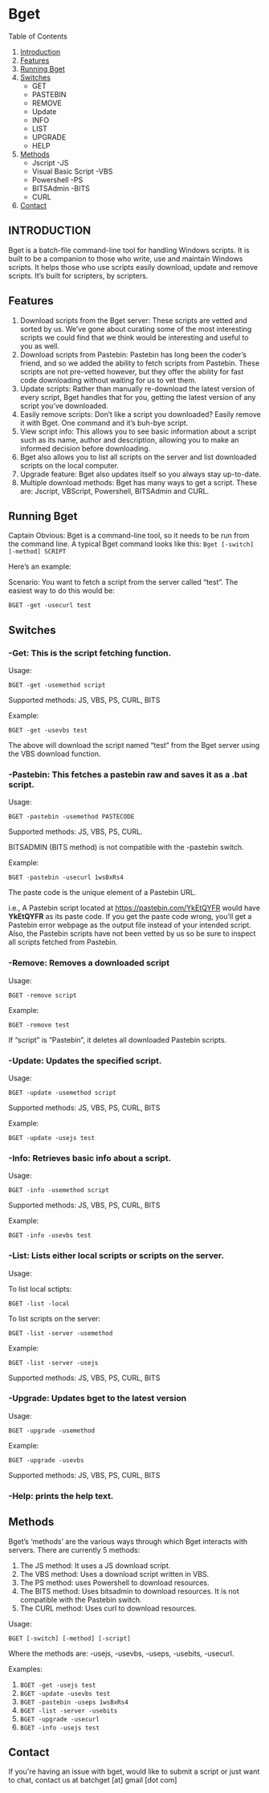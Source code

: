 # Bget
Table of Contents
1. [Introduction](https://github.com/jahwi/bget/blob/master/README.md#introduction)
2. [Features](https://github.com/jahwi/bget/blob/master/README.md#features)
3. [Running Bget](https://github.com/jahwi/bget/blob/master/README.md#running-bget)
4. [Switches](https://github.com/jahwi/bget/blob/master/README.md#switches)
	- GET
	- PASTEBIN
	- REMOVE
	- Update
	- INFO
	- LIST
	- UPGRADE
	- HELP
5. [Methods](https://github.com/jahwi/bget/blob/master/README.md#methods)
	- Jscript -JS
	- Visual Basic Script -VBS
	- Powershell -PS
	- BITSAdmin -BITS
	- CURL
6. [Contact](https://github.com/jahwi/bget/blob/master/README.md#contact)

## INTRODUCTION
Bget is a batch-file command-line tool for handling Windows scripts. It is built to be a companion to those who write, use and maintain Windows scripts. It helps those who use scripts easily download, update and remove scripts. It’s built for scripters, by scripters.

## Features
1. Download scripts from the Bget server: These scripts are vetted and sorted by us. We’ve gone about curating some of the most interesting scripts we could find that we think would be interesting and useful to you as well.
2. Download scripts from Pastebin: Pastebin has long been the coder’s friend, and so we added the ability to fetch scripts from Pastebin. These scripts are not pre-vetted however, but they offer the ability for fast code downloading without waiting for us to vet them.
3. Update scripts: Rather than manually re-download the latest version of every script, Bget handles that for you, getting the latest version of any script you’ve downloaded.
4. Easily remove scripts: Don’t like a script you downloaded? Easily remove it with Bget. One command and it’s buh-bye script.
5. View script info: This allows you to see basic information about a script such as its name, author and description, allowing you to make an informed decision before downloading.
6. Bget also allows you to list all scripts on the server and list downloaded scripts on the local computer.
7. Upgrade feature: Bget also updates itself so you always stay up-to-date.
8. Multiple download methods: Bget has many ways to get a script. These are: Jscript, VBScript, Powershell, BITSAdmin and CURL.

## Running Bget
Captain Obvious: Bget is a command-line tool, so it needs to be run from the command line. A typical Bget command looks like this:
`Bget [-switch] [-method] SCRIPT`

Here’s an example:

Scenario: You want to fetch a script from the server called “test”.  The easiest way to do this would be:

`BGET -get -usecurl test`

## Switches

### -Get: This is the script fetching function.

Usage:

`BGET -get -usemethod script`

Supported methods: JS, VBS, PS, CURL, BITS

Example: 

`BGET -get -usevbs test`

The above will download the script named “test” from the Bget server using the VBS download function.

### -Pastebin: This fetches a pastebin raw and saves it as a .bat script.
Usage:

`BGET -pastebin -usemethod PASTECODE`

Supported methods: JS, VBS, PS, CURL.

BITSADMIN (BITS method) is not compatible with the -pastebin switch.

Example:

`BGET -pastebin -usecurl 1wsBxRs4`

The paste code is the unique element of a Pastebin URL.

i.e., A Pastebin script located at https://pastebin.com/YkEtQYFR would have **YkEtQYFR** as its paste code. If you get the paste code wrong, you'll get a Pastebin error webpage as the output file instead of your intended script. Also, the Pastebin scripts have not been vetted by us so be sure to inspect all scripts fetched from Pastebin.

### -Remove: Removes a downloaded script

Usage:

`BGET -remove script`

Example:

`BGET -remove test`

If “script” is “Pastebin”, it deletes all downloaded Pastebin scripts.

### -Update: Updates the specified script.
Usage:

`BGET -update -usemethod script`

Supported methods: JS, VBS, PS, CURL, BITS

Example:

`BGET -update -usejs test`

### -Info: Retrieves basic info about a script.
Usage:

`BGET -info -usemethod script`

Supported methods: JS, VBS, PS, CURL, BITS

Example:

`BGET -info -usevbs test`

### -List: Lists either local scripts or scripts on the server.

Usage:

To list local sctipts:

`BGET -list -local`

To list scripts on the server:

`BGET -list -server -usemethod`

Example:

`BGET -list -server -usejs`

Supported methods: JS, VBS, PS, CURL, BITS

### -Upgrade: Updates bget to the latest version

Usage:

`BGET -upgrade -usemethod`

Example:

`BGET -upgrade -usevbs`

Supported methods: JS, VBS, PS, CURL, BITS

### -Help: prints the help text.

## Methods
Bget’s  ‘methods’ are the various ways through which Bget interacts with servers.
There are currently 5 methods:
1.	The JS method: It uses a JS download script.
2.	The VBS method: Uses a download script written in VBS.
3.	The PS method: uses Powershell to download resources.
4.	The BITS method: Uses bitsadmin to download resources. It is not compatible with the Pastebin switch.
5.	The CURL method: Uses curl to download resources.

Usage:

`BGET [-switch] [-method] [-script]`

Where the methods are: -usejs, -usevbs, -useps, -usebits,  -usecurl.

Examples:

1. `BGET -get -usejs test`
2. `BGET -update -usevbs test`
3. `BGET -pastebin -useps 1wsBxRs4`
4. `BGET -list -server -usebits`
5. `BGET -upgrade -usecurl`
6. `BGET -info -usejs test`

## Contact
If you're having an issue with bget, would like to submit a script or just want to chat, contact us at batchget [at] gmail [dot com]


